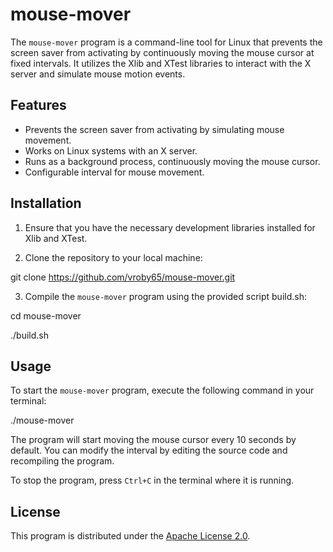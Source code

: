 # mouse-mover

The `mouse-mover` program is a command-line tool for Linux that prevents the screen saver from activating by continuously moving the mouse cursor at fixed intervals. It utilizes the Xlib and XTest libraries to interact with the X server and simulate mouse motion events.

## Features

- Prevents the screen saver from activating by simulating mouse movement.
- Works on Linux systems with an X server.
- Runs as a background process, continuously moving the mouse cursor.
- Configurable interval for mouse movement.

## Installation

1. Ensure that you have the necessary development libraries installed for Xlib and XTest.

2. Clone the repository to your local machine:

git clone <https://github.com/vroby65/mouse-mover.git>


3. Compile the `mouse-mover` program using the provided script build.sh:

cd mouse-mover

./build.sh


## Usage

To start the `mouse-mover` program, execute the following command in your terminal:

./mouse-mover


The program will start moving the mouse cursor every 10 seconds by default. You can modify the interval by editing the source code and recompiling the program.

To stop the program, press `Ctrl+C` in the terminal where it is running.

## License

This program is distributed under the [Apache License 2.0](LICENSE).

